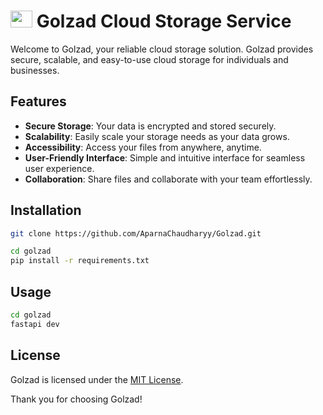# <image src="assets/file_edited.png" width=35 height = 27>  Golzad Cloud Storage Service
Welcome to Golzad, your reliable cloud storage solution. Golzad provides secure, scalable, and easy-to-use cloud storage for individuals and businesses.

## Features

- **Secure Storage**: Your data is encrypted and stored securely.
- **Scalability**: Easily scale your storage needs as your data grows.
- **Accessibility**: Access your files from anywhere, anytime.
- **User-Friendly Interface**: Simple and intuitive interface for seamless user experience.
- **Collaboration**: Share files and collaborate with your team effortlessly.



## Installation

```bash
git clone https://github.com/AparnaChaudharyy/Golzad.git
```

```bash
cd golzad
pip install -r requirements.txt
```

## Usage

```bash
cd golzad
fastapi dev
```


## License

Golzad is licensed under the [MIT License](LICENSE).



Thank you for choosing Golzad!



